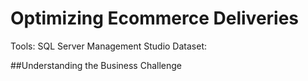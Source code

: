 # Optimizing Ecommerce Deliveries
Tools: SQL Server Management Studio
Dataset: 

##Understanding the Business Challenge
